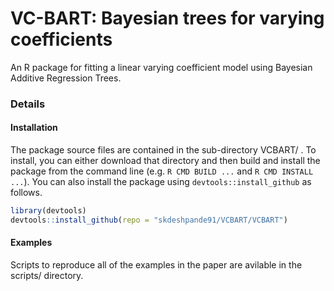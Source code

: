 # VC-BART: Bayesian trees for varying coefficients

An R package for fitting a linear varying coefficient model using Bayesian Additive Regression Trees.

### Details

#### Installation

The package source files are contained in the sub-directory VCBART/ .
To install, you can either download that directory and then build and install the package from the command line (e.g. `R CMD BUILD ...` and `R CMD INSTALL ...`).
You can also install the package using `devtools::install_github` as follows.

```r
library(devtools)
devtools::install_github(repo = "skdeshpande91/VCBART/VCBART")
```

#### Examples

Scripts to reproduce all of the examples in the paper are avilable in the scripts/ directory.


